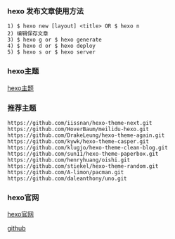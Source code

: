 ### hexo 发布文章使用方法
```
1) $ hexo new [layout] <title> OR $ hexo n
2) 编辑保存文章
3) $ hexo g or $ hexo generate
4) $ hexo d or $ hexo deploy
5) $ hexo s or $ hexo server
```

### hexo主题
[hexo主题](https://hexo.io/themes/)


### 推荐主题
```
https://github.com/iissnan/hexo-theme-next.git
https://github.com/HoverBaum/meilidu-hexo.git
https://github.com/DrakeLeung/hexo-theme-again.git
https://github.com/kywk/hexo-theme-casper.git
https://github.com/klugjo/hexo-theme-clean-blog.git
https://github.com/sun11/hexo-theme-paperbox.git
https://github.com/henryhuang/oishi.git
https://github.com/stiekel/hexo-theme-random.git
https://github.com/A-limon/pacman.git
https://github.com/daleanthony/uno.git
```



### hexo官网
[hexo官网](https://hexo.io/zh-cn/)

[github](https://github.com/hexojs/hexo/)
